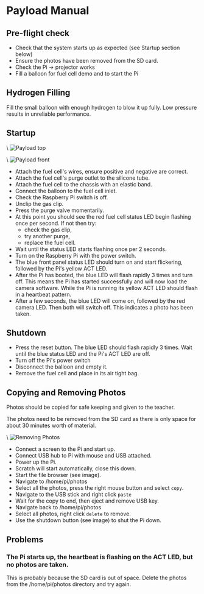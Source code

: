 # Payload Manual

## Pre-flight check

* Check that the system starts up as expected (see Startup section below)
* Ensure the photos have been removed from the SD card.
* Check the Pi -> projector works
* Fill a balloon for fuel cell demo and to start the Pi

## Hydrogen Filling

Fill the small balloon with enough hydrogen to blow it up fully. Low pressure results in unreliable performance.

## Startup

\ ![Payload top](payload_top.png)

\ ![Payload front](payload_front.png)

* Attach the fuel cell's wires, ensure positive and negative are correct.
* Attach the fuel cell's purge outlet to the silicone tube.
* Attach the fuel cell to the chassis with an elastic band.
* Connect the balloon to the fuel cell inlet.
* Check the Raspberry Pi switch is off.
* Unclip the gas clip.
* Press the purge valve momentarily.
* At this point you should see the red fuel cell status LED begin flashing once per second. If not then try:
    * check the gas clip,
    * try another purge,
    * replace the fuel cell.
* Wait until the status LED starts flashing once per 2 seconds.
* Turn on the Raspberry Pi with the power switch.
* The blue front panel status LED should turn on and start flickering, followed by the Pi's yellow ACT LED.
* After the Pi has booted, the blue LED will flash rapidly 3 times and turn off. This means the Pi has started successfully and will now load the camera software. While the Pi is running its yellow ACT LED should flash in a heartbeat pattern.
* After a few seconds, the blue LED will come on, followed by the red camera LED. Then both will switch off. This indicates a photo has been taken.

## Shutdown

* Press the reset button. The blue LED should flash rapidly 3 times. Wait until the blue status LED and the Pi's ACT LED are off.
* Turn off the Pi's power switch
* Disconnect the balloon and empty it.
* Remove the fuel cell and place in its air tight bag.

## Copying and Removing Photos

Photos should be copied for safe keeping and given to the teacher.

The photos need to be removed from the SD card as there is only space for about 30 minutes worth of material.

\ ![Removing Photos](remove_photos_labels.png)

* Connect a screen to the Pi and start up. 
* Connect USB hub to Pi with mouse and USB attached.
* Power up the Pi.
* Scratch will start automatically, close this down.
* Start the file browser (see image).
* Navigate to /home/pi/photos
* Select all the photos, press the right mouse button and select `copy`.
* Navigate to the USB stick and right click `paste`
* Wait for the copy to end, then eject and remove USB key.
* Navigate back to /home/pi/photos
* Select all photos, right click `delete` to remove.
* Use the shutdown button (see image) to shut the Pi down.

## Problems

### The Pi starts up, the heartbeat is flashing on the ACT LED, but no photos are taken.

This is probably because the SD card is out of space. Delete the photos from the /home/pi/photos directory and try again.

